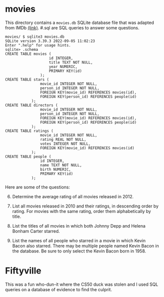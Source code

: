 # movies
This directory contains a `movies.db` SQLite database file that was adapted from IMDb [(link)](https://cdn.cs50.net/2021/fall/psets/7/movies.zip). #.sql are SQL queries to answer some questions. 
```
movies/ $ sqlite3 movies.db
SQLite version 3.39.3 2022-09-05 11:02:23
Enter ".help" for usage hints.
sqlite> .schema
CREATE TABLE movies (
                    id INTEGER,
                    title TEXT NOT NULL,
                    year NUMERIC,
                    PRIMARY KEY(id)
                );
CREATE TABLE stars (
                movie_id INTEGER NOT NULL,
                person_id INTEGER NOT NULL,
                FOREIGN KEY(movie_id) REFERENCES movies(id),
                FOREIGN KEY(person_id) REFERENCES people(id)
            );
CREATE TABLE directors (
                movie_id INTEGER NOT NULL,
                person_id INTEGER NOT NULL,
                FOREIGN KEY(movie_id) REFERENCES movies(id),
                FOREIGN KEY(person_id) REFERENCES people(id)
            );
CREATE TABLE ratings (
                movie_id INTEGER NOT NULL,
                rating REAL NOT NULL,
                votes INTEGER NOT NULL,
                FOREIGN KEY(movie_id) REFERENCES movies(id)
            );
CREATE TABLE people (
                id INTEGER,
                name TEXT NOT NULL,
                birth NUMERIC,
                PRIMARY KEY(id)
            );
```

Here are some of the questions:

6. Determine the average rating of all movies released in 2012.

7. List all movies released in 2010 and their ratings, in descending order by rating. For movies with the same rating, order them alphabetically by title.

12. List the titles of all movies in which both Johnny Depp and Helena Bonham Carter starred.

13. List the names of all people who starred in a movie in which Kevin Bacon also starred.
  There may be multiple people named Kevin Bacon in the database. Be sure to only select the Kevin Bacon born in 1958.
  
# Fiftyville
This was a fun who-dun-it where the CS50 duck was stolen and I used SQL queries on a database of evidence to find the culprit.

